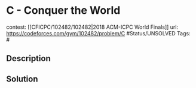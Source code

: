# C - Conquer the World

contest: [[CFICPC/102482/102482|2018 ACM-ICPC World Finals]]
url: https://codeforces.com/gym/102482/problem/C
#Status/UNSOLVED
Tags: #

## Description

## Solution

